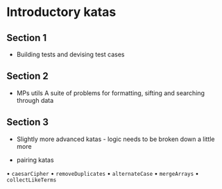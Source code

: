 # Introductory katas

## Section 1

- Building tests and devising test cases

## Section 2

- MPs utils
A suite of problems for formatting, sifting and searching through data

## Section 3

- Slightly more advanced katas - logic needs to be broken down a little more

- pairing katas

• `caesarCipher`
• `removeDuplicates`
• `alternateCase`
• `mergeArrays`
• `collectLikeTerms`

